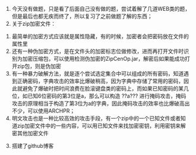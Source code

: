 1.	今天没有做题，只是看了后面自己没有做的题，尝试着解了几道WEB类的题，但是最后也都无疾而终了，所以复习了之前做题了解的东西；
2.	关于zip加密文件：
1)	最简单的加密方式应该就是属性隐藏，有的时候，加密者会把密码放在文件的属性里
2)	还有一种伪加密方式，是在文件头的加密标志位做修改，进而再打开文件时识别为加密压缩包，可以使用检测伪加密的ZipCenOp.jar，解密后如果能成功打开zip包，则是伪加密
3)	有一种暴力破解方法，就是逐个尝试选定集合中可以组成的所有密码，知道遇到正确密码，字典攻击的效率比爆破稍高，因为字典中存储了常用的密码，因此就避免了爆破时把时间浪费在脸滚键盘类的密码上，而如果已知密码的某几位，如已知6位密码的第3位是a，那么可以构造 ??a??? 进行掩码攻击，掩码攻击的原理相当于构造了第3位为a的字典，因此掩码攻击的效率也比爆破高出不少，可以使用ARCHPR；
4)	明文攻击也是一种比较高效的攻击手段，有一个zip中的一个已知文件或者知道zip加密文件中的一些内容，可以用已知文件来找加密密钥，利用密钥来解密其他加密文件
3.	搭建了github博客
